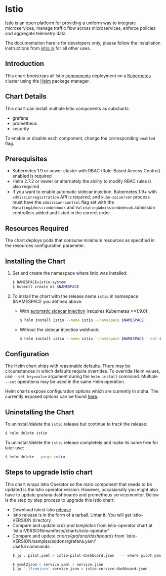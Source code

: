 # Istio

[Istio](https://istio.io/) is an open platform for providing a uniform way to integrate microservices, manage traffic flow across microservices, enforce policies and aggregate telemetry data.

The documentation here is for developers only, please follow the installation instructions from [istio.io](https://istio.io/docs/setup/kubernetes/install/helm/) for all other uses.

## Introduction

This chart bootstraps all Istio [components](https://istio.io/docs/concepts/what-is-istio/) deployment on a [Kubernetes](http://kubernetes.io) cluster using the [Helm](https://helm.sh) package manager.

## Chart Details

This chart can install multiple Istio components as subcharts:
- grafana
- prometheus
- security

To enable or disable each component, change the corresponding `enabled` flag.

## Prerequisites

- Kubernetes 1.9 or newer cluster with RBAC (Role-Based Access Control) enabled is required
- Helm 2.7.2 or newer or alternately the ability to modify RBAC rules is also required
- If you want to enable automatic sidecar injection, Kubernetes 1.9+ with `admissionregistration` API is required, and `kube-apiserver` process must have the `admission-control` flag set with the `MutatingAdmissionWebhook` and `ValidatingAdmissionWebhook` admission controllers added and listed in the correct order.

## Resources Required

The chart deploys pods that consume minimum resources as specified in the resources configuration parameter.

## Installing the Chart

1. Set and create the namespace where Istio was installed:

    ```bash
    $ NAMESPACE=istio-system
    $ kubectl create ns $NAMESPACE
    ```

1. To install the chart with the release name `istio` in namespace $NAMESPACE you defined above:

    - With [automatic sidecar injection](https://istio.io/docs/setup/kubernetes/sidecar-injection/#automatic-sidecar-injection) (requires Kubernetes >=1.9.0):

        ```bash
        $ helm install istio --name istio --namespace $NAMESPACE
        ```

    - Without the sidecar injection webhook:

        ```bash
        $ helm install istio --name istio --namespace $NAMESPACE --set sidecarInjectorWebhook.enabled=false
        ```

## Configuration

The Helm chart ships with reasonable defaults.  There may be circumstances in which defaults require overrides.
To override Helm values, use `--set key=value` argument during the `helm install` command.  Multiple `--set` operations may be used in the same Helm operation.

Helm charts expose configuration options which are currently in alpha.  The currently exposed options can be found [here](https://istio.io/docs/reference/config/installation-options/).

## Uninstalling the Chart

To uninstall/delete the `istio` release but continue to track the release:

```bash
$ helm delete istio
```

To uninstall/delete the `istio` release completely and make its name free for later use:

```bash
$ helm delete --purge istio
```

## Steps to upgrade Istio chart

This chart wraps Istio Operator so the main component that needs to be updated is the Istio operator version. However, occasionally you might also have to update grafana dashboards and prometheus servicemonitor. Below is the step by step process to upgrade this istio chart:
- Download latest istio [release](https://github.com/istio/istio/releases/)
- Istio release is in the form of a tarball. Untar it. You will get istio-VERSION directory
- Compare and update *crds* and *templates* from istio-operator chart at 'istio-VERSION/manifests/charts/istio-operator'
- Compare and update *charts/grafana/dashboards* from 'istio-VERSION/samples/addons/grafana.yaml' \
  Useful commands:
  ```bash
  $ jq . pilot.yaml > istio-pilot-dashboard.json   -- where pilot.yaml is the pilot dashboard section of grafana.yaml
  ```
  ```bash
  $ yaml2json < service.yaml > service.json
  $ jq '.|fromjson' service.json > istio-service-dashboard.json
  ```

